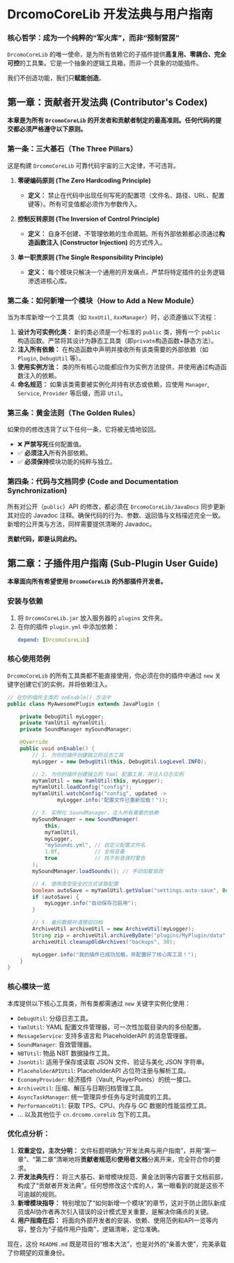 # DrcomoCoreLib 开发法典与用户指南

### **核心哲学：成为一个纯粹的“军火库”，而非“预制营房”**

`DrcomoCoreLib` 的唯一使命，是为所有依赖它的子插件提供**高复用、零耦合、完全可控**的工具集。它是一个抽象的逻辑工具箱，而非一个具象的功能插件。

我们不创造功能，我们只**赋能创造**。

## **第一章：贡献者开发法典 (Contributor's Codex)**

**本章是为所有 `DrcomoCoreLib` 的开发者和贡献者制定的最高准则。任何代码的提交都必须严格遵守以下原则。**

### **第一条：三大基石（The Three Pillars）**

这是构建 `DrcomoCoreLib` 可靠代码宇宙的三大定律，不可违背。

1.  **零硬编码原则 (The Zero Hardcoding Principle)**

      * **定义：** 禁止在代码中出现任何写死的配置项（文件名、路径、URL、配置键等）。所有可变值都必须作为参数传入。

2.  **控制反转原则 (The Inversion of Control Principle)**

      * **定义：** 自身不创建、不管理依赖的生命周期。所有外部依赖都必须通过**构造函数注入 (Constructor Injection)** 的方式传入。

3.  **单一职责原则 (The Single Responsibility Principle)**

      * **定义：** 每个模块只解决一个通用的开发痛点，严禁将特定插件的业务逻辑渗透进核心库。

### **第二条：如何新增一个模块（How to Add a New Module）**

当为本库新增一个工具类（如 `XxxUtil`, `XxxManager`）时，必须遵循以下流程：

1.  **设计为可实例化类：** 新的类必须是一个标准的 `public` 类，拥有一个 `public` 构造函数。严禁将其设计为静态工具类（即`private`构造函数+静态方法）。
2.  **注入所有依赖：** 在构造函数中声明并接收所有该类需要的外部依赖（如 `Plugin`, `DebugUtil` 等）。
3.  **使用实例方法：** 类的所有核心功能都应作为实例方法提供，并使用通过构造函数注入的依赖。
4.  **命名规范：** 如果该类需要被实例化并持有状态或依赖，应使用 `Manager`, `Service`, `Provider` 等后缀，而非 `Util`。

### **第三条：黄金法则（The Golden Rules）**

如果你的修改违背了以下任何一条，它将被无情地驳回。

  - ❌ **严禁写死**任何配置值。
  - ✅ **必须注入**所有外部依赖。
  - ✅ **必须保持**模块功能的纯粹与独立。

### **第四条：代码与文档同步 (Code and Documentation Synchronization)**

所有对公开（`public`）API 的修改，都必须在 `DrcomoCoreLib/JavaDocs` 同步更新其对应的 Javadoc 注释。确保代码的行为、参数、返回值与文档描述完全一致。新增的公开类与方法，同样需要提供清晰的 Javadoc。

**贡献代码，即是认同此约。**

## **第二章：子插件用户指南 (Sub-Plugin User Guide)**

**本章面向所有希望使用 `DrcomoCoreLib` 的外部插件开发者。**

### **安装与依赖**

1.  将 `DrcomoCoreLib.jar` 放入服务器的 `plugins` 文件夹。
2.  在你的插件 `plugin.yml` 中添加依赖：
    ```yaml
    depend: [DrcomoCoreLib]
    ```

### **核心使用范例**

`DrcomoCoreLib` 的所有工具类都不能直接使用，你必须在你的插件中通过 `new` 关键字创建它们的实例，并将依赖注入。

```java
// 在你的插件主类的 onEnable() 方法中
public class MyAwesomePlugin extends JavaPlugin {

    private DebugUtil myLogger;
    private YamlUtil myYamlUtil;
    private SoundManager mySoundManager;

    @Override
    public void onEnable() {
        // 1. 为你的插件创建独立的日志工具
        myLogger = new DebugUtil(this, DebugUtil.LogLevel.INFO);

        // 2. 为你的插件创建独立的 Yaml 配置工具，并注入日志实例
        myYamlUtil = new YamlUtil(this, myLogger);
        myYamlUtil.loadConfig("config");
        myYamlUtil.watchConfig("config", updated ->
                myLogger.info("配置文件已重新加载！"));

        // 3. 实例化 SoundManager，注入所有需要的依赖
        mySoundManager = new SoundManager(
            this,
            myYamlUtil,
            myLogger,
            "mySounds.yml", // 自定义配置文件名
            1.0f,           // 全局音量
            true            // 找不到音效时警告
        );
        mySoundManager.loadSounds(); // 手动加载音效

        // 4. 使用类型安全的方式读取配置
        boolean autoSave = myYamlUtil.getValue("settings.auto-save", Boolean.class, true);
        if (autoSave) {
            myLogger.info("自动保存已启用");
        }

        // 5. 备份数据并清理旧归档
        ArchiveUtil archiveUtil = new ArchiveUtil(myLogger);
        String zip = archiveUtil.archiveByDate("plugins/MyPlugin/data", "backups");
        archiveUtil.cleanupOldArchives("backups", 30);

        myLogger.info("我的插件已成功加载，并配置好了核心库工具！");
    }
}
```

### **核心模块一览**

本库提供以下核心工具类，所有类都需通过 `new` 关键字实例化使用：

  * `DebugUtil`: 分级日志工具。
  * `YamlUtil`: YAML 配置文件管理器，可一次性加载目录内的多份配置。
  * `MessageService`: 支持多语言和 PlaceholderAPI 的消息管理器。
  * `SoundManager`: 音效管理器。
  * `NBTUtil`: 物品 NBT 数据操作工具。
  * `JsonUtil`: 适用于保存或读取 JSON 文件、验证与美化 JSON 字符串。
  * `PlaceholderAPIUtil`: PlaceholderAPI 占位符注册与解析工具。
  * `EconomyProvider`: 经济插件（Vault, PlayerPoints）的统一接口。
  * `ArchiveUtil`: 压缩、解压与日期归档管理工具。
  * `AsyncTaskManager`: 统一管理异步任务与定时调度的工具。
  * `PerformanceUtil`: 获取 TPS、CPU、内存与 GC 数据的性能监控工具。
  * ... 以及其他位于 `cn.drcomo.corelib` 包下的工具。

### **优化点分析：**

1.  **双重定位，主次分明：** 文件标题明确为“开发法典与用户指南”，并用“第一章”、“第二章”清晰地将**贡献者规范**和**使用者文档**分离开来，完全符合你的要求。
2.  **开发法典先行：** 将三大基石、新增模块规范、黄金法则等内容置于文档前部，构成了“贡献者开发法典”。任何想修改这个库的人，第一眼看到的就是这些不可逾越的规则。
3.  **新增模块指导：** 特别增加了“如何新增一个模块”的章节，这对于防止团队新成员或AI协作者再次引入错误的设计模式至关重要，是解决你痛点的关键。
4.  **用户指南在后：** 将面向外部开发者的安装、依赖、使用范例和API一览等内容，整合为“子插件用户指南”，逻辑清晰，定位准确。

现在，这份 `README.md` 既是项目的“根本大法”，也是对外的“亲善大使”，完美承载了你期望的双重身份。